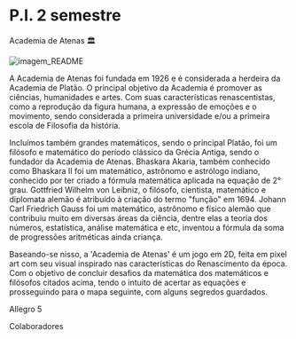 # P.I. 2 semestre
Academia de Atenas 🏛

![imagem_README](https://github.com/user-attachments/assets/f8e79807-16a6-48af-a941-c0887ec784e5)


A Academia de Atenas foi fundada em 1926 e é considerada a herdeira da Academia de Platão. O principal objetivo da Academia é promover as ciências, humanidades e artes. Com suas características renascentistas, como a reprodução da figura humana, a expressão de emoções e o movimento, sendo considerada a primeira universidade e/ou a primeira escola de Filosofia da história.

Incluímos também grandes matemáticos, sendo o principal Platão, foi um filósofo e matemático do período clássico da Grécia Antiga, sendo o fundador da Academia de Atenas. Bhaskara Akaria, também conhecido como Bhaskara II foi um matemático, astrônomo e astrólogo indiano, conhecido por ter criado a fórmula matemática aplicada na equação de 2° grau. Gottfried Wilhelm von Leibniz, o filósofo, cientista, matemático e diplomata alemão é atribuído à criação do termo "função" em 1694. Johann Carl Friedrich Gauss foi um matemático, astrônomo e físico alemão que contribuiu muito em diversas áreas da ciência, dentre elas a teoria dos números, estatística, análise matemática e etc, inventou a fórmula da soma de progressões aritméticas ainda criança.

Baseando-se nisso, a 'Academia de Atenas' é um jogo em 2D, feita em pixel art com seu visual inspirado nas características do Renascimento da época. Com o objetivo de concluir desafios da matemática dos matemáticos e filósofos citados acima, tendo o intuito de acertar as equações e prosseguindo para o mapa seguinte, com alguns segredos guardados.


Allegro 5

Colaboradores
